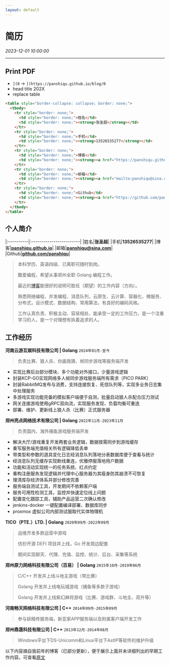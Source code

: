 ```yaml
---
layout: default
---
```


# 简历
_2023-12-01 10:00:00_

* * *

## Print PDF
* `](0` -> `](https://panshiqu.github.io/blog/0`
* head title 202X
* replace table

```html
<table style="border-collapse: collapse; border: none;">
  <tbody>
    <tr style="border: none;">
      <td style="border: none;">姓名</td>
      <td style="border: none;"><strong>张圣超</strong></td>
    </tr>
    <tr style="border: none;">
      <td style="border: none;">手机</td>
      <td style="border: none;"><strong>13526535277</strong></td>
    </tr>
    <tr style="border: none;">
      <td style="border: none;">博客</td>
      <td style="border: none;"><strong><a href="https://panshiqu.github.io">panshiqu.github.io</a></strong></td>
    </tr>
    <tr style="border: none;">
      <td style="border: none;">邮箱</td>
      <td style="border: none;"><strong><a href="mailto:panshiqu@sina.com">panshiqu@sina.com</a></strong></td>
    </tr>
    <tr style="border: none;">
      <td style="border: none;">Github</td>
      <td style="border: none;"><strong><a href="https://github.com/panshiqu">github.com/panshiqu</a></strong></td>
    </tr>
  </tbody>
</table>
```

## 个人简介

|:----------|:------------------------|
|姓名|**张圣超**|
|手机|**13526535277**|
|博客|**[panshiqu.github.io](https://panshiqu.github.io)**|
|邮箱|**[panshiqu@sina.com](mailto:panshiqu@sina.com)**|
|Github|**[github.com/panshiqu](https://github.com/panshiqu)**|

> 本科学历、英语四级、已离职可随时到岗。
>
> 酷爱编程，希望从事郑州全职 Golang 编程工作。
>
> 最近的[博客](https://panshiqu.github.io)能很好的说明可胜任（期望）的工作内容（方向）。
>
> 熟悉网络编程、并发编程、消息队列，云原生、云计算、容器化、微服务、分布式，设计模式、数据结构、常用算法，有良好的编码风格。
>
> 工作认真负责、积极主动、容易相处、能承受一定的工作压力，是一个注重学习的人，是一个对理想有执着追求的人。

## 工作经历
**河南云游互娱科技有限公司 | Golang** `2024年01月-至今`
> 负责比赛、狼人杀、你画我猜、帧同步游戏等服务端开发
* 实现比赛后台部分模块、多个功能对外接口，少量游戏逻辑
* 封装KCP-GO实现网络多人帧同步游戏服务端所有需求（PICO PARK）
* 封装RabbitMQ发布与消费，支持连接恢复、死信队列等，实现多业务日志集中处理服务
* 多游戏实现功能完备的模拟客户端便于自测，批量启动狼人杀配合压力测试
* 网关连接游戏使用gRPC双向流，实现服务发现、负载均衡可重连
* 部署、维护、更新线上狼人杀（比赛）正式服务器

**郑州亮点网络技术有限公司 | Golang** `2022年11月-2023年11月`
> 负责国内、海外捕鱼游戏服务端开发
* 解决大厅/游戏重复开发两套业务逻辑，数据按需同步到游戏缓存
* 重写服务端充值相关所有逻辑降低丢单
* 带类型和参数的道具变化日志经消息队列落地分表数据库便于查看与统计
* 经消息队列无缓存实现断线重连，优雅停服落地用户数据
* 功能和活动实现统一的任务系统、红点约定
* 重构注册服务发现逻辑并代理中心服务器为其瘦身防其崩溃不可恢复
* 理清库存经济体系并部分修改完善
* 服务端自测试工具，开发期间不依赖客户端
* 服务可用性检测工具，监控并快速定位线上问题
* 配置变化跟踪工具，辅助产品运营二次确认修改
* jenkins-docker 一键配置编译部署、数据库同步
* proxmox 虚拟公司内部测试服取代实体物理机

**TICO（PTE.）LTD. | Golang** `2020年09月-2022年09月`
> 运维开发多款运营中游戏
>
> 仿抄开源 DEFI 项目并上线，Go 开发周边配套
>
> 期间实现聊天、代理、充值、监控、统计、后台、采集等系统

**郑州原力网络科技有限公司（百易） | Golang** `2015年10月-2019年06月`
> C/C++ 开发并上线斗地主游戏（带比赛）
>
> Golang 开发并上线电玩城游戏（捕鱼等多款子游戏）
>
> Golang 开发并上线紫幻麻将游戏（比赛、游戏群、斗地主、双升等）

**河南畅天网络科技有限公司 | C++** `2014年09月-2015年09月`
> 参与妖精传服务端，新亚家APP服务端以及附属客户端开发工作

**郑州鼎晟科技有限公司 | C++** `2013年12月-2014年08月`
> Windows平台下DS-Unicomm和Linux平台下AstIP等软件的维护升级

以下内容摘自我前年的博客（已部分更新），便于展示上面并未详细列出的早期工作内容。可查看[原文](085.html)
